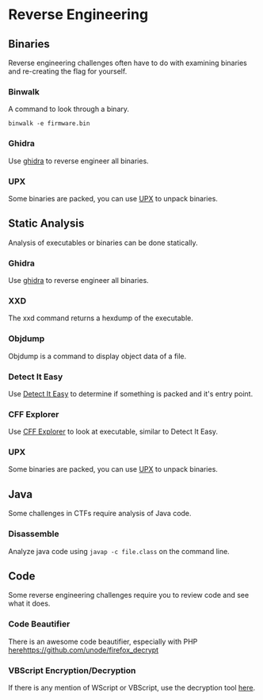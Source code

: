 # Reverse Engineering

## Binaries
Reverse engineering challenges often have to do with examining binaries and re-creating the flag for yourself. 

### Binwalk
A command to look through a binary. 
```
binwalk -e firmware.bin
```
### Ghidra
Use [ghidra](https://ghidra-sre.org/) to reverse engineer all binaries. 

### UPX
Some binaries are packed, you can use [UPX](https://github.com/upx/upx) to unpack binaries. 

## Static Analysis
Analysis of executables or binaries can be done statically. 

### Ghidra
Use [ghidra](https://ghidra-sre.org/) to reverse engineer all binaries. 

### XXD
The xxd command returns a hexdump of the executable. 

### Objdump
Objdump is a command to display object data of a file. 

### Detect It Easy
Use [Detect It Easy](https://github.com/horsicq/Detect-It-Easy) to determine if something is packed and it's entry point. 

### CFF Explorer
Use [CFF Explorer](https://ntcore.com/explorer-suite/) to look at executable, similar to Detect It Easy. 

### UPX
Some binaries are packed, you can use [UPX](https://github.com/upx/upx) to unpack binaries. 

## Java
Some challenges in CTFs require analysis of Java code. 

### Disassemble
Analyze java code using ```javap -c file.class``` on the command line. 

## Code
Some reverse engineering challenges require you to review code and see what it does. 

### Code Beautifier
There is an awesome code beautifier, especially with PHP [here](https://codebeautify.org/php-beautifier#google_vignette)https://github.com/unode/firefox_decrypt

### VBScript Encryption/Decryption
If there is any mention of WScript or VBScript, use the decryption tool [here](https://master.ayra.ch/vbs/vbs.aspx). 
